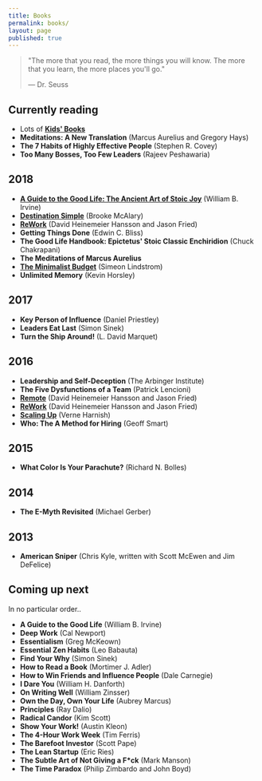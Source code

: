 ```yaml
---
title: Books
permalink: books/
layout: page
published: true
---
```


>"The more that you read, the more things you will know. The more that you learn, the more places you'll go."
>
>— Dr. Seuss

## Currently reading

- Lots of [**Kids' Books**](/kidsbooks)
- **Meditations: A New Translation** (Marcus Aurelius and Gregory Hays)
- **The 7 Habits of Highly Effective People** (Stephen R. Covey)
- **Too Many Bosses, Too Few Leaders** (Rajeev Peshawaria)

## 2018

- [**A Guide to the Good Life: The Ancient Art of Stoic Joy**](/books/a-guide-to-the-good-life) (William B. Irvine)
- [**Destination Simple**](/books/destination-simple) (Brooke McAlary)
- [**ReWork**](/books/rework) (David Heinemeier Hansson and Jason Fried)
- **Getting Things Done** (Edwin C. Bliss)
- **The Good Life Handbook: Epictetus' Stoic Classic Enchiridion** (Chuck Chakrapani)
- **The Meditations of Marcus Aurelius**
- [**The Minimalist Budget**](/books/the-minimalist-budget) (Simeon Lindstrom)
- **Unlimited Memory** (Kevin Horsley)

## 2017

- **Key Person of Influence** (Daniel Priestley)
- **Leaders Eat Last** (Simon Sinek)
- **Turn the Ship Around!** (L. David Marquet)

## 2016

- **Leadership and Self-Deception** (The Arbinger Institute)
- **The Five Dysfunctions of a Team** (Patrick Lencioni)
- [**Remote**](/books/remote) (David Heinemeier Hansson and Jason Fried)
- [**ReWork**](/books/rework) (David Heinemeier Hansson and Jason Fried)
- [**Scaling Up**](/books/scaling-up) (Verne Harnish)
- **Who: The A Method for Hiring** (Geoff Smart)

## 2015

- **What Color Is Your Parachute?** (Richard N. Bolles)

## 2014

- **The E-Myth Revisited** (Michael Gerber)

## 2013

- **American Sniper** (Chris Kyle, written with Scott McEwen and Jim DeFelice)

## Coming up next

In no particular order..

- **A Guide to the Good Life** (William B. Irvine)
- **Deep Work** (Cal Newport)
- **Essentialism** (Greg McKeown)
- **Essential Zen Habits** (Leo Babauta)
- **Find Your Why** (Simon Sinek)
- **How to Read a Book** (Mortimer J. Adler)
- **How to Win Friends and Influence People** (Dale Carnegie)
- **I Dare You** (William H. Danforth)
- **On Writing Well** (William Zinsser)
- **Own the Day, Own Your Life** (Aubrey Marcus)
- **Principles** (Ray Dalio)
- **Radical Candor** (Kim Scott)
- **Show Your Work!** (Austin Kleon)
- **The 4-Hour Work Week** (Tim Ferris)
- **The Barefoot Investor** (Scott Pape)
- **The Lean Startup** (Eric Ries)
- **The Subtle Art of Not Giving a F\*ck** (Mark Manson)
- **The Time Paradox** (Philip Zimbardo and John Boyd)